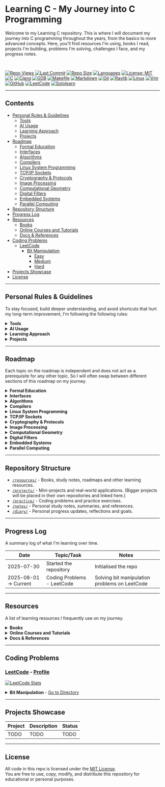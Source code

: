 # Learning C - My Journey into C Programming
Welcome to my Learning C repository. This is where I will document my journey into C programming throughout the years, from the basics to more advanced concepts. Here, you'll find resources I'm using, books I read, projects I'm building, problems I'm solving, challenges I face, and my progress notes.

<br>

[![Repo Views](https://komarev.com/ghpvc/?username=aleksei-radchenkov-learning-c&label=REPO+VIEWS&color=blueviolet&style=for-the-badge)](https://github.com/aleksei-radchenkov/learning-c)
[![Last Commit](https://img.shields.io/github/last-commit/aleksei-radchenkov/learning-c?style=for-the-badge)](https://github.com/aleksei-radchenkov/learning-c/commits)
[![Repo Size](https://img.shields.io/github/repo-size/aleksei-radchenkov/learning-c?style=for-the-badge)](https://github.com/aleksei-radchenkov/learning-c)
[![Languages](https://img.shields.io/github/languages/count/aleksei-radchenkov/learning-c?style=for-the-badge)](https://github.com/aleksei-radchenkov/learning-c)
[![License: MIT](https://img.shields.io/badge/License-MIT-yellow.svg?style=for-the-badge)](https://github.com/aleksei-radchenkov/learning-c/blob/main/LICENSE)
<br>
[![C](https://img.shields.io/badge/C-%2300599C.svg?style=for-the-badge&logo=c&logoColor=white)](https://en.cppreference.com/w/c)
[![Clang](https://img.shields.io/badge/Clang-%23f34b7d.svg?style=for-the-badge&logo=llvm&logoColor=white)](https://clang.llvm.org/)
[![GDB](https://img.shields.io/badge/GDB-%230099CC?style=for-the-badge)](https://www.sourceware.org/gdb/)
[![Makefile](https://img.shields.io/badge/Makefile-%231E90FF?style=for-the-badge&logo=gnu)](https://www.gnu.org/software/make/manual/make.html)
[![Markdown](https://img.shields.io/badge/Markdown-%23000000.svg?style=for-the-badge&logo=markdown&logoColor=white)](https://www.markdownguide.org/)
[![Git](https://img.shields.io/badge/Git-%23F05033.svg?style=for-the-badge&logo=git&logoColor=white)](https://git-scm.com/doc)
[![Raylib](https://img.shields.io/badge/Raylib-FFFFFF?style=for-the-badge&logo=raylib&logoColor=black)](https://www.raylib.com/)
[![Linux](https://img.shields.io/badge/Linux-000000?style=for-the-badge&logo=linux&logoColor=white)](https://www.kernel.org/)
[![Vim](https://img.shields.io/badge/Vim-%2311AB00.svg?style=for-the-badge&logo=vim&logoColor=white)](https://www.vim.org/)
<br>
[![GitHub](https://img.shields.io/badge/github-%23121011.svg?style=for-the-badge&logo=github&logoColor=white)](https://github.com/aleksei-radchenkov)
[![LeetCode](https://img.shields.io/badge/LeetCode-000000?style=for-the-badge&logo=LeetCode&logoColor=%23d16c06)](https://leetcode.com/u/Aleksei_Radchenkov/)
[![Sololearn](https://img.shields.io/badge/-Sololearn-3a464b?style=for-the-badge&logo=Sololearn&logoColor=white)](https://www.sololearn.com/en/profile/10500547)

---

## Contents
- [Personal Rules & Guidelines](#personal-rules--guidelines)
    * [Tools](#tools)
    * [AI Usage](#ai-usage)
    * [Learning Approach](#learning-approach)
    * [Projects](#projects)
- [Roadmap](#roadmap)
    * [Formal Education](#formal-education)
    * [Interfaces](#interfaces)
    * [Algorithms](#algorithms)
    * [Compilers](#compilers)
    * [Linux System Programming](#linux-system-programming)
    * [TCP/IP Sockets](#tcpip-sockets)
    * [Cryptography & Protocols](#cryptography-protocols)
    * [Image Processing](#image-processing)
    * [Computational Geometry](#computational-geometry)
    * [Digital Filters](#digital-filters)
    * [Embedded Systems](#embedded-systems)
    * [Parallel Computing](#parallel-computing)
- [Repository Structure](#repository-structure)
- [Progress Log](#progress-log)
- [Resources](#resources)
    * [Books](#books)
    * [Online Courses and Tutorials](#online-courses-and-tutorials)
    * [Docs & References](#docs-references)
- [Coding Problems](#coding-problems)
    * [LeetCode](#leetcode)
        + [Bit Manipulation](#leetcode-bit-manipulation)
            - [Easy](#leetcode-bit-manipulation-easy)
	        - [Medium](#leetcode-bit-manipulation-medium)
	        - [Hard](#leetcode-bit-manipulation-hard)
- [Projects Showcase](#projects-showcase)
- [License](#license)

---

## Personal Rules & Guidelines
To stay focused, build deeper understanding, and avoid shortcuts that hurt my long-term improvement, I'm following the following rules:

<details>
<summary><strong>Tools</strong></summary>
<a id="tools"></a>

- Follow the [OpenBSD style](https://man.openbsd.org/style).
- Each project must include a Makefile with, at minimum, a compilation command for the project and the used libraries.
- Third-party libraries should only be used if implementing the same functionality from scratch would significantly exceed the scope of the project.
- All commit messages for git must be meaningful and descriptive.
- When actively working on any code, commit daily or after finishing a logically complete task.
</details>

<details>
<summary><strong>AI Usage</strong></summary>
<a id="ai-usage"></a>

- AI should not be used to generate any code, tests, or solutions.
- What AI is allowed for:
    * Helping write documentation and comments when necessary.
    * Helping design graphical aspects of applications, if applicable (e.g., styles), since design is not the focus of this repo.
    * Debugging help, to pinpoint an issue in larger code.
    * Scanning code for vulnerabilities and bugs for larger projects.
- If I use AI, I'll document when, why, and what I learned from it.
</details>

<details>
<summary><strong>Learning Approach</strong></summary>
<a id="learning-approach"></a>

- For coding problems, always try to solve the problem until it is successful. Never search for hints or solutions until the problem has been solved.
- Once a problem or a project has been solved/completed, search for other people's approaches online and see if there is a better way to do it.
- All problems must be documented, not only the final solution, but the thoughts behind it and how I come to that solution.
- If a concept or code doesn't make sense, always research it until fully understood.
- Never accept unexpected behaviour; try to understand the reasoning behind how and why it works.
</details>

<details>
<summary><strong>Projects</strong></summary>
<a id="projects"></a>

- Any code marked as a project must be appropriately linted, commented, and documented.
- All project code must have some error handling and testing.
- Any commits associated with projects must have appropriate commit messages, describing exactly what was changed and learned.
</details>

---

## Roadmap
Each topic on the roadmap is independent and does not act as a prerequisite for any other topic. So I will often swap between different sections of this roadmap on my journey.

<details>
<summary><strong>Formal Education</strong></summary>
<a id="formal-education"></a>
This section includes all courses in UNSW that I am taking that are taught in the C language. Course repos are currently private, since publishing solutions to assignments on GitHub is against UNSW plagiarism policies.

- [X] [COMP1511](https://cgi.cse.unsw.edu.au/~cs1511/current/) - Programming Fundamentals - [repo](https://github.com/alekseiradchenkov/1511)
	* [X] Intro to UNIX
	* [X] Variables/Constant
	* [X] Control Flow
	* [X] Custom Data Types
	* [X] Static Arrays
	* [X] 2D Arrays
	* [X] Strings
	* [X] Pointers
	* [X] Dynamic arrays Memory
	* [X] Memory (heap vs stack)
	* [X] Linked Lists
    * [X] Project 1 - Sokoban
    * [X] Project 2 - Pet Salon

- [X] [COMP1521](https://cgi.cse.unsw.edu.au/~cs1521/current/) - Computer Systems Fundamentals - [repo](https://github.com/alekseiradchenkov/1521)
    * [X] Integers
    * [X] Bitwise Operations
    * [X] Floating Point
    * [X] Files
    * [X] Processes
    * [X] Unicode
    * [X] Threads
    * [X] Assignment 2 - a simple MIPS emulator

- [X] [COMP2521](https://webcms3.cse.unsw.edu.au/COMP2521/24T3/) - Data Structures and Algorithms - [repo](https://github.com/alekseiradchenkov/2521)
    * [X] Recursion
    * [X] Analysis of Algorithms
    * [X] Sorting Algorithms
    * [X] Abstract Data Types
    * [X] Binary Search Trees
    * [X] Balancing BSTs and AVL Trees
    * [X] Graphs
    * [X] Digraph Algorithms
    * [X] Dijkstra's Algorithm
    * [X] Minimum Spanning Trees
    * [X] Hash Tables
    * [X] Priority Queues and Heaps
    * [X] Tries
    * [X] Assignment 1 - Efficient Multiset ADT
    * [X] Assignment 2 - Detective Academy
</details>

<details>
<summary><strong>Interfaces</strong></summary>
<a id="interfaces"></a>
The roadmap for this topic is based on the book <a href="https://www.r-5.org/files/books/computers/languages/c/mod/David_R_Hanson-C_Interfaces_and_Implementations-EN.pdf">"Interfaces and Implementations" by David R. Hanson</a>.

- [ ] Atoms
- [ ] Exceptions and Assertions
- [ ] Memory Management
- [ ] Lists
- [ ] Tables
- [ ] Sets
- [ ] Dynamic Arrays
- [ ] Sequences
- [ ] Rings
- [ ] Bit Vectors
- [ ] Formatting
- [ ] Low-Level Strings
- [ ] High-Level Strings
- [ ] Extended-Precision Arithmetic
- [ ] Arbitrary-Precision Arithmetic
- [ ] Multiple-Precision Arithmetic
- [ ] Threads
- [ ] Project - A reusable C library/toolkit for arbitrary and multiple-precision arithmetic
</details>

<details>
<summary><strong>Algorithms</strong></summary>
<a id="algorithms"></a>
The roadmap for this topic is based on the books <a href="https://theswissbay.ch/pdf/Gentoomen%20Library/Algorithms/Algorithms%20in%20C.pdf">"Algorithms in C" by Robert Sedgewick</a> and <a href="https://dpvipracollege.ac.in/wp-content/uploads/2023/01/data-structures-using-c-by-isrd-group.pdf">"Data Structures using C" by ISRD Group</a>.

- [ ] Data Types and ADTs
- [ ] Polynomials and Sparse Matrix
- [ ] Recursion and Trees
- [ ] Sorting Methods
- [ ] Quicksort
- [ ] Merging and Mergesort
- [ ] Priority Queues and Heapsort
- [ ] Radix Sorting
- [ ] Special-Purpose Sorts
- [ ] Symbol Tables and BSTs
- [ ] Balanced Trees
- [ ] Multiway Trees
- [ ] Hashing
- [ ] String Processing
- [ ] Radix Search
- [ ] External Searching
- [ ] Storage Management
- [ ] Project 1 - Modular Data Structures & Sorting Library - Build a reusable C library, implementing core data structures and sorting algorithms from scratch.
- [ ] Project 2 - Symbol Table & Search Engine - Build a tool that traverses a directory/files and lets you quickly search for words using trees, hash tables, etc (ag/grep mini-clone).
- [ ] Project 3 - External Sorting & Merging Engine - Create a program that can sort huge text files that don't fit in memory by reading and sorting small parts, then merging them.
</details>

<details>
<summary><strong>Compilers</strong></summary>
<a id="compilers"></a>
The roadmap for this topic is based on the book <a href="https://holub.com/goodies/compiler/compilerDesignInC.pdf">"Compilers Design in C" by Allen I. Holub</a>.

- [ ] Basic Concepts
- [ ] Input and Lexical Analysis
- [ ] Context-Free Grammars
- [ ] Top-Down Parsing
- [ ] Bottom-Up Parsing
- [ ] Code Generation
- [ ] Project - A Simple Compiler for a Tiny Language in C.
</details>

<details>
<summary><strong>Linux System Programming</strong></summary>
<a id="linux-system-programming"></a>
The roadmap for this topic is based on the book <a href="https://igm.univ-mlv.fr/~yahya/progsys/linux.pdf">"Linux System Programming" by Robert Love</a>.

- [ ] Essentials of Systems Programming
- [ ] File I/O
- [ ] Buffered I/O
- [ ] Process Management
- [ ] Advanced Process Management
- [ ] Threading
- [ ] File and Directory Management
- [ ] Memory Management
- [ ] Signals
- [ ] Time
- [ ] Project 1 - Real-time File System Monitor with Alerts
- [ ] Project 2 - Custom Shell with Job Control and Resource Monitoring
</details>

<details>
<summary><strong>TCP/IP Sockets</strong></summary>
<a id="tcpip-sockets"></a>
The roadmap for this topic is based on the book <a href="https://booksite.elsevier.com/samplechapters/9780123745408/01~Front_Matter.pdf">"TCP/IP Sockets in C" by Michael J. Donahoo and Kenneth L. Calvert</a>.

- [ ] Basic Sockets
- [ ] Constructing Messages
- [ ] Using UDP Sockets
- [ ] Socket Programming
- [ ] Under the Hood
- [ ] Domain Name Service
- [ ] Project - TCP Multi-person Chat Room Server
</details>

<details>
<summary><strong>Cryptography & Protocols</strong></summary>
<a id="cryptography-protocols"></a>
The roadmap for this topic is based on the book <a href="https://mrajacse.wordpress.com/wp-content/uploads/2012/01/applied-cryptography-2nd-ed-b-schneier.pdf">"Applied Cryptography" by Bruce Schneier</a>.

- [ ] Cryptography Foundations
- [ ] Cryptographic Protocols
- [ ] Cryptographic Techniques
- [ ] Cryptographic Algorithms
- [ ] Project 1 - Terminal-Based Secure Chat Application
- [ ] Project 2 - File Encryption & Signing Tool
</details>

<details>
<summary><strong>Image Processing</strong></summary>
<a id="image-processing"></a>
The roadmap for this topic is based on the book <a href="https://homepages.inf.ed.ac.uk/rbf/BOOKS/PHILLIPS/cips2ed.pdf">"Image Processing in C" by Dwayne Phillips</a>.

- [ ] Intro to CIPS
- [ ] Image File management
- [ ] Viewing and Printing Image Numbers
- [ ] Halftoning
- [ ] Histograms and Equalization
- [ ] Basic Edge Detection
- [ ] Advanced Edge Detection
- [ ] Spatial Frequency Filtering
- [ ] Image Operations
- [ ] Histogram-Based Segmentation
- [ ] Segmentation via Edges & Gray Shades
- [ ] Manipulating Shapes
- [ ] Boolean and Overlay Operations
- [ ] Geometric Operations
- [ ] Wrapping and Morphing
- [ ] Basic Textures Operations
- [ ] Random Dot Stereograms
- [ ] Hiding Information using Steganography
- [ ] Makefiles
- [ ] Project 1 - CLI-based Image Editor
- [ ] Project 2 - Steganography & Pattern Detection Tool
</details>

<details>
<summary><strong>Computational Geometry</strong></summary>
<a id="computational-geometry"></a>
The roadmap for this topic is based on the book <a href="https://api.pageplace.de/preview/DT0400.9781107266476_A23760366/preview-9781107266476_A23760366.pdf">"Computational Geometry" by Joseph O'Rourke</a>.

- [ ] Polygon Triangulation
- [ ] Polygon Partitioning
- [ ] Convex Hulls in Two Dimensions
- [ ] Convex Hulls in Three Dimensions
- [ ] Voronoi Diagrams
- [ ] Arrangements
- [ ] Search and Intersection
- [ ] Motion Planning
- [ ] Project - 2D Geometry Visualizer and Toolkit
</details>

<details>
<summary><strong>Digital Filters</strong></summary>
<a id="digital-filters"></a>
The roadmap for this topic is based on the book <a href = "https://cdn.preterhuman.net/texts/engineering/Dsp/Digital%20Filter%20Designer%27S%20Handbook.pdf">"Digital Filter Designer's Handbook" by C. Britton Rorabaugh</a>.

- [ ] Filter Fundamentals
- [ ] Butterworth Filters
- [ ] Chebyshev Filters
- [ ] Elliptical Filters
- [ ] Bessel Filters
- [ ] Fundamentals of Digital Signal Processing
- [ ] Discrete Fourier Transform
- [ ] The z Transform
- [ ] FIR Filter Fundamentals
- [ ] Fourier Series Method of FIR Filler Design
- [ ] Frequency Sampling Method of FIR Filler Design
- [ ] Remez Exchange Method of FIR Filler Design
- [ ] IIR Filters
- [ ] IIR Filters via Bilinear Transformation
- [ ] Project 1 - Audio Signal Filter Tool
- [ ] Project 2 - Audio Compression Tool
</details>

<details>
<summary><strong>Embedded Systems</strong></summary>
<a id="embedded-systems"></a>
The roadmap for this topic is based on the book <a href="http://www.ecpe.nu.ac.th/ponpisut/22323006-Embedded-c-Tutorial-8051.pdf">"Embedded C" by Michael J. Pont</a>.

- [ ] Reading Switches
- [ ] OOP and Structure
- [ ] Real-time Constraints
- [ ] Creating an embedded OS
- [ ] Multi-state systems and function sequences
- [ ] Serial Interface
- [ ] Project - Secure Digital Access Control System (Lock System)
</details>

<details>
<summary><strong>Parallel Computing</strong></summary>
<a id="parallel-computing"></a>
The roadmap for this topic is based on the book <a href="http://103.203.175.90:81/fdScript/RootOfEBooks/E%20Book%20collection%20-%202020%20-%20B/MATHEMATICS/Introduction%20to%20Parallel%20Computing%20a%20Practical%20Guide%20with%20Examples%20in%20C%20by%20W.%20P.%20Petersen%20P.%20Arbenz.pdf">"Introduction to Parallel Computing" by W. P. Peterson and P. Arbenz</a>.

- [ ] Parallelism Applications
- [ ] Single Instruction, Multiple Data
- [ ] Shared Memory Parallelism
- [ ] Multiple Instruction, Multiple Data
- [ ] Project - Parallel DNA Sequence Alignment Tool
</details>

---

## Repository Structure
<a id="repository-structure"></a>

- [`/resources/`](./resources) - Books, study notes, roadmaps and other learning resources.
- [`/projects/`](./projects/) - Mini-projects and real-world applications. (Bigger projects will be placed in their own repositories and linked here.)
- [`/practice/`](./practice/) - Coding problems and practice exercises.
- [`/notes/`](./notes/) - Personal study notes, summaries, and references.
- [`/diary/`](./diary/) - Personal progress updates, reflections and goals.

---

## Progress Log
<a id="progress-log"></a>
A summary log of what I'm learning over time.

| Date | Topic/Task | Notes |
|------|------------|-------|
| 2025-07-30 | Started the repository | Initialised the repo |
| 2025-08-01 -> Current | Coding Problems - LeetCode | Solving bit manipulation problems on LeetCode |

---

## Resources
<a id="resources"></a>
A list of learning resources I frequently use on my journey.

<details>
<summary><strong>Books</strong></summary>
<a id="books"></a>

- [ ] ["C A Reference Manual" by Samuel P. Harbison III and Guy L. Steele Jr.](https://savedparadigms.wordpress.com/wp-content/uploads/2014/09/harbison-s-p-steele-g-l-c-a-reference-manual-5th-ed.pdf)
- [ ] ["C Programming, A Modern Apporoach" by K. N. King](https://dn790000.ca.archive.org/0/items/c-programming-a-modern-approach-2nd-ed-c-89-c-99-king-by/C%20Programming%20-%20A%20Modern%20Approach%20-%202nd_Ed%28C89%2C%20c99%29%20-%20King%20by%20.pdf)
- [ ] ["Functional C" by Pieter Hartel and Henk Muller](https://ris.utwente.nl/ws/portalfiles/portal/5128727/book.pdf)
- [ ] ["Problem Solving and Program Design in C" by Jeri R. Hanly and Elliot B. Koffman](https://gooliusboozler.neocities.org/Problem%20Solving%20and%20Program%20Design%20in%20C%208th%20Edition%20-%20Jeri%20Hanly%20-%20Pearson.pdf)
- [ ] ["The C Programming Language" by Brian W. Kernighan and Denis M. Ritchie](https://colorcomputerarchive.com/repo/Documents/Books/The%20C%20Programming%20Language%20%28Kernighan%20Ritchie%29.pdf)
- [ ] ["The C Puzzle Book" by Alan R. Feuer](https://efrei.poupa.net/Programmation%20en%20C/Cours/The_C_Puzzle_Book.pdf)
- [ ] ["Interfaces and Implementations by David R. Hanson"](https://www.r-5.org/files/books/computers/languages/c/mod/David_R_Hanson-C_Interfaces_and_Implementations-EN.pdf)
- [ ] ["Algorithms in C" by Robert Sedgewick](https://theswissbay.ch/pdf/Gentoomen%20Library/Algorithms/Algorithms%20in%20C.pdf)
- [ ] ["Data Structures using C" by ISRD Group](https://dpvipracollege.ac.in/wp-content/uploads/2023/01/data-structures-using-c-by-isrd-group.pdf)
- [ ] ["Compilers Design in C" by Allen I. Holub](https://holub.com/goodies/compiler/compilerDesignInC.pdf)
- [ ] ["Linux System Programming" by Robert Love](https://igm.univ-mlv.fr/~yahya/progsys/linux.pdf)
- [ ] ["TCP/IP Sockets in C" by Michael J. Donahoo and Kenneth L. Calvert](https://booksite.elsevier.com/samplechapters/9780123745408/01~Front_Matter.pdf)
- [ ] ["Applied Cryptography" by Bruce Schneier](https://mrajacse.wordpress.com/wp-content/uploads/2012/01/applied-cryptography-2nd-ed-b-schneier.pdf)
- [ ] ["Image Processing in C" by Dwayne Phillips](https://homepages.inf.ed.ac.uk/rbf/BOOKS/PHILLIPS/cips2ed.pdf)
- [ ] ["Computational Geometry" by Joseph O'Rourke](https://api.pageplace.de/preview/DT0400.9781107266476_A23760366/preview-9781107266476_A23760366.pdf)
- [ ] ["Digital Filter Designer's Handbook" by C. Britton Rorabaugh](https://cdn.preterhuman.net/texts/engineering/Dsp/Digital%20Filter%20Designer%27S%20Handbook.pdf)
- [ ] ["Embedded C" by Michael J. Pont](http://www.ecpe.nu.ac.th/ponpisut/22323006-Embedded-c-Tutorial-8051.pdf)
- [ ] ["Introduction to Parallel Computing" by W. P. Peterson and P. Arbenz](http://103.203.175.90:81/fdScript/RootOfEBooks/E%20Book%20collection%20-%202020%20-%20B/MATHEMATICS/Introduction%20to%20Parallel%20Computing%20a%20Practical%20Guide%20with%20Examples%20in%20C%20by%20W.%20P.%20Petersen%20P.%20Arbenz.pdf)
</details>

<details>
<summary><strong>Online Courses and Tutorials</strong></summary>
<a id="online-courses-and-tutorials"></a>

- [X] [COMP1511 at UNSW](https://cgi.cse.unsw.edu.au/~cs1511/current/) - Programming Fundamentals
- [X] [COMP1521 at UNSW](https://cgi.cse.unsw.edu.au/~cs1521/current/) - Computer Systems Fundamentals
- [X] [COMP2521 at UNSW](https://webcms3.cse.unsw.edu.au/COMP2521/24T3/) - Data Structures and Algorithms
- [X] [Sololearn's C Introduction](https://www.sololearn.com/en/learn/courses/c-introduction) - [Certificate](https://www.sololearn.com/certificates/CC-DRK7YROQ)
- [X] [Sololearn's C Intermediate](https://www.sololearn.com/en/learn/courses/c-intermediate) - [Certificate](https://www.sololearn.com/certificates/CC-ZQBFDA0D)
</details>

<details>
<summary><strong>Docs & References</strong></summary>
<a id="docs-references"></a>

- [C Reference](https://en.cppreference.com/w/c.html)
- [Raylib Reference](https://www.raylib.com/) (GUI Library)
</details>

---

## Coding Problems

### [LeetCode](./practice/leetcode/) - [Profile](https://leetcode.com/u/Aleksei_Radchenkov/)
<a id="leetcode"></a>
[![LeetCode Stats](https://leetcard.jacoblin.cool/Aleksei_Radchenkov?theme=chartreuse&font=Single%20Day&ext=heatmap)](https://leetcode.com/u/Aleksei_Radchenkov/)

<details>
<summary><strong>Bit Manipulation</strong> - <a href="./practice/leetcode/bit_manipulation/">Go to Directory</a></summary>
<a id="leetcode-bit-manipulation"></a>

| Difficulty | Completed | Total | Progress |
| ---------- | --------- | ----- | -------- |
| [Easy](./practice/leetcode/bit_manipulation/easy/)     | 15 | 48  | ![15/48](https://progress-bar.xyz/31/?scale=100&width=100&color=green) |
| [Medium](./practice/leetcode/bit_manipulation/medium/) | 0  | 116 | ![0/116](https://progress-bar.xyz/0/?scale=100&width=100&color=yellow) |
| [Hard](./practice/leetcode/bit_manipulation/hard/)     | 0  | 83  | ![0/83](https://progress-bar.xyz/0/?scale=100&width=100&color=red) |

<details>
<summary><strong>Easy</strong> - <a href="./practice/leetcode/bit_manipulation/easy/">Go to Directory</a></summary>
<a id="leetcode-bit-manipulation-easy"></a>

- [X] [67. Add Binary](./practice/leetcode/bit_manipulation/easy/add_binary/)
- [X] [136. Single Number](./practice/leetcode/bit_manipulation/easy/single_number/)
- [X] [190. Reverse Bits](./practice/leetcode/bit_manipulation/easy/reverse_bits/)
- [X] [191. Number of 1 Bits](./practice/leetcode/bit_manipulation/easy/number_of_1_bits/)
- [ ] [222. Count Complete Tree Nodes](./practice/leetcode/bit_manipulation/easy/count_complete_tree_nodes/)
- [X] [231. Power of Two](./practice/leetcode/bit_manipulation/easy/power_of_two/)
- [ ] [266. Palindrome Permutation](./practice/leetcode/bit_manipulation/easy/palindrome_permutation)
- [X] [268. Missing Number](./practice/leetcode/bit_manipulation/easy/missing_number)
- [X] [338. Counting Bits](./practice/leetcode/bit_manipulation/easy/counting_bits)
- [X] [342. Power of Four](./practice/leetcode/bit_manipulation/easy/power_of_four)
- [X] [389. Find the Difference](./practice/leetcode/bit_manipulation/easy/find_the_difference)
- [ ] [401. Binary Watch](./practice/leetcode/bit_manipulation/easy/binary_watch)
- [ ] [405. Convert a Number to Hexadecimal](./practice/leetcode/bit_manipulation/easy/convert_a_number_to_hexadecimal)
- [X] [461/2220. Hamming Distance](./practice/leetcode/bit_manipulation/easy/hamming_distance)
- [X] [476/1009. Number Complement](./practice/leetcode/bit_manipulation/easy/number_complement)
- [ ] [645. Set Mismatch](./practice/leetcode/bit_manipulation/easy/set_mismatch)
- [X] [693. Binary Number with Alternating Bits](./practice/leetcode/bit_manipulation/easy/binary_number_with_alternating_bits)
- [ ] [762. Prime Number of Set Bits in Binary Representation](./practice/leetcode/bit_manipulation/easy/prime_number_of_set_bits_in_binary_representation)
- [ ] [832. Flipping an Image](./practice/leetcode/bit_manipulation/easy/flipping_an_image)
- [ ] [868. Binary Gap](./practice/leetcode/bit_manipulation/easy/binary_gap)
- [ ] [1018. Binary Prefix Divisible By 5](./practice/leetcode/bit_manipulation/easy/binary_prefix_divisible_by_5)
- [X] [1342. Number of Steps to Reduce a Number to Zero](./practice/leetcode/bit_manipulation/easy/number_of_steps_to_reduce_a_number_to_zero)
- [ ] [1356. Sort Integers by The Number of 1 Bits](./practice/leetcode/bit_manipulation/easy/sort_integers_by_the_number_of_1_bits)
- [ ] [1486. XOR Operation in an Array](./practice/leetcode/bit_manipulation/easy/xor_operation_in_an_array)
- [ ] [1684. Count the Number of Consistent Strings](./practice/leetcode/bit_manipulation/easy/count_the_number_of_consistent_strings)
- [ ] [1720. Decode XORed Array](./practice/leetcode/bit_manipulation/easy/decode_xored_array)
- [ ] [1763. Longest Nice Substring](./practice/leetcode/bit_manipulation/easy/longest_nice_substring)
- [ ] [1863. Sum of All Subset XOR Totals](./practice/leetcode/bit_manipulation/easy/sum_of_all_subset_xor_totals)
- [ ] [2032. Two Out of Three](./practice/leetcode/bit_manipulation/easy/two_out_of_three)
- [ ] [2206. Divide Array Into Equal Pairs](./practice/leetcode/bit_manipulation/easy/divide_array_into_equal_pairs)
- [ ] [2351. First Letter to Appear Twice](./practice/leetcode/bit_manipulation/easy/first_letter_to_appear_twice)
- [ ] [2506. Count Pairs Of Similar Strings](./practice/leetcode/bit_manipulation/easy/count_pairs_of_similar_strings)
- [ ] [2595. Number of Even and Odd Bits](./practice/leetcode/bit_manipulation/easy/number_of_even_and_odd_bits)
- [ ] [2859. Sum of Values at Indices With K Set Bits](./practice/leetcode/bit_manipulation/easy/sum_of_values_at_indices_with_k_set_bits)
- [ ] [2869. Minimum Operations to Collect Elements](./practice/leetcode/bit_manipulation/easy/minimum_operations_to_collect_elements)
- [ ] [2917. Find the K-or of an Array](./practice/leetcode/bit_manipulation/easy/find_the_kor_of_an_array)
- [ ] [2932. Maximum Strong Pair XOR I](./practice/leetcode/bit_manipulation/easy/maximum_strong_pair_xor_i)
- [ ] [2980. Check if Bitwise OR Has Trailing Zeros](./practice/leetcode/bit_manipulation/easy/check_if_bitwise_or_has_trailing_zeros)
- [ ] [3095. Shortest Subarray With OR at Least K I](./practice/leetcode/bit_manipulation/easy/shortest_subarray_with_or_at_least_k_i)
- [ ] [3158. Find the XOR of Numbers Which Appear Twice](./practice/leetcode/bit_manipulation/easy/find_the_xor_of_numbers_which_appear_twice)
- [ ] [3173. Bitwise OR of Adjacent Elements](./practice/leetcode/bit_manipulation/easy/bitwise_or_of_adjacent_elements)
- [ ] [3199. Count Triplets with Even XOR Set Bits I](./practice/leetcode/bit_manipulation/easy/count_triplets_with_even_xor_bits_i)
- [ ] [3226. Number of Bit Changes to Make Two Integers Equal](./practice/leetcode/bit_manipulation/easy/number_of_bit_changes_to_make_two_integers_equal)
- [ ] [3304. Find the K-th Character in String Game I](./practice/leetcode/bit_manipulation/easy/find_the_kth_character_in_string_game_i)
- [ ] [3314. Construct the Minimum Bitwise Array I](./practice/leetcode/bit_manipulation/easy/construct_the_minimum_bitwise_array_i)
- [ ] [3370. Smallest Number With All Set Bits](./practice/leetcode/bit_manipulation/easy/smallest_number_with_all_set_bits)
</details>

<details>
<summary><strong>Medium</strong> - <a href="./practice/leetcode/bit_manipulation/medium/">Go to Directory</a></summary>
<a id="leetcode-bit-manipulation-medium"></a>

Coming soon...
</details>

<details>
<summary><strong>Hard</strong> - <a href="./practice/leetcode/bit_manipulation/hard/">Go to Directory</a></summary>
<a id="leetcode-bit-manipulation-hard"></a>

Coming soon...
</details>
</details>

---

## Projects Showcase

| Project | Description | Status |
|---------|-------------|--------|
| TODO    | TODO        | TODO   |

---

## License

All code in this repo is licensed under the [MIT License](./LICENSE).  
You are free to use, copy, modify, and distribute this repository for educational or personal purposes.
